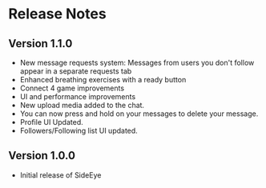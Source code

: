 # Release Notes

## Version 1.1.0
- New message requests system: Messages from users you don't follow appear in a separate requests tab
- Enhanced breathing exercises with a ready button
- Connect 4 game improvements
- UI and performance improvements
- New upload media added to the chat. 
- You can now press and hold on your messages to delete your message.
- Profile UI Updated.
- Followers/Following list UI updated.

## Version 1.0.0
- Initial release of SideEye 